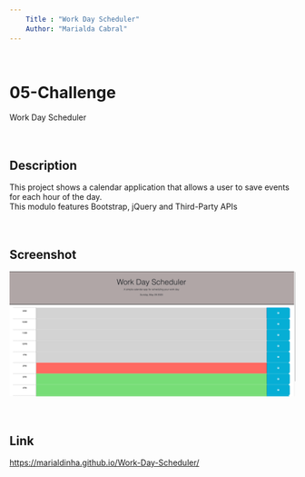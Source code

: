 ```yaml
---
    Title : "Work Day Scheduler"
    Author: "Marialda Cabral"
---
```

<br /> 

# 05-Challenge
Work Day Scheduler <br /> <br />  <br />

## Description
This project shows a calendar application that allows a user to save events for each hour of the day. <br />
This modulo features Bootstrap, jQuery and Third-Party APIs<br /> <br />  <br />

## Screenshot
 ![Web page screenshot](./images/ShedulerScreenshot.png) <br /> <br /> <br />

## Link
https://marialdinha.github.io/Work-Day-Scheduler/
